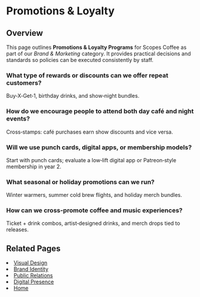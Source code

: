 # Promotions & Loyalty 

## Overview
This page outlines **Promotions & Loyalty Programs** for Scopes Coffee as part of our _Brand & Marketing_ category. It provides practical decisions and standards so policies can be executed consistently by staff.

### What type of rewards or discounts can we offer repeat customers?
Buy‑X‑Get‑1, birthday drinks, and show‑night bundles.

### How do we encourage people to attend both day café and night events?
Cross‑stamps: café purchases earn show discounts and vice versa.

### Will we use punch cards, digital apps, or membership models?
Start with punch cards; evaluate a low‑lift digital app or Patreon‑style membership in year 2.

### What seasonal or holiday promotions can we run?
Winter warmers, summer cold brew flights, and holiday merch bundles.

### How can we cross-promote coffee and music experiences?
Ticket + drink combos, artist‑designed drinks, and merch drops tied to releases.

## Related Pages
<li><a href="ambience.md">Visual Design</a></li>
<li><a href="brand.md">Brand Identity</a></li>
<li><a href="relations.md">Public Relations</a></li>
<li><a href="socials.md">Digital Presence</a></li>
<li><a href="index.html">Home</a></li>